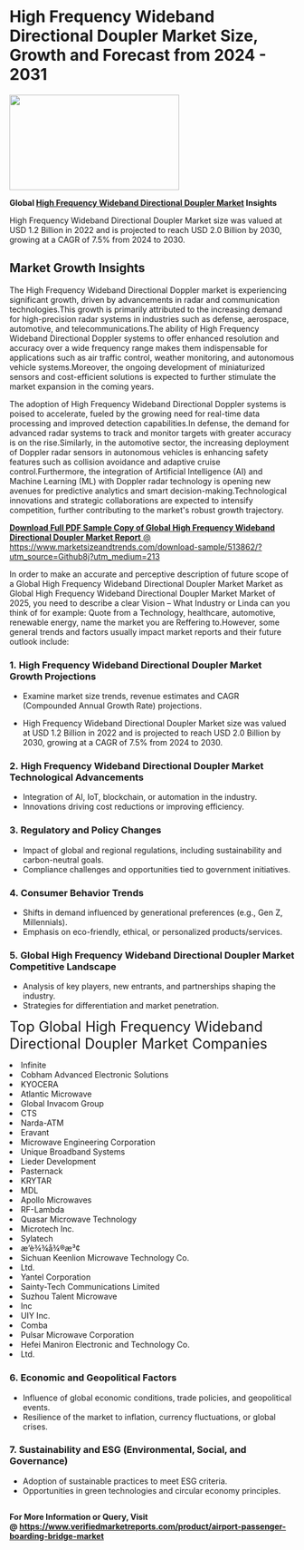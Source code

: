 <H1>High Frequency Wideband Directional Doupler Market Size, Growth and Forecast from 2024 - 2031</H1><img class="aligncenter size-medium wp-image-584254" src="https://thirdeyenews.in/wp-content/uploads/2024/09/Global-Market-Research-300x168.jpeg" alt="" width="300" height="168" /><p><strong>Global&nbsp;<a href="https://www.marketsizeandtrends.com/download-sample/513862/?utm_source=Github8j?utm_medium=213">High Frequency Wideband Directional Doupler Market</a> Insights</strong></p><p>High Frequency Wideband Directional Doupler Market size was valued at USD 1.2 Billion in 2022 and is projected to reach USD 2.0 Billion by 2030, growing at a CAGR of 7.5% from 2024 to 2030.</p><p><h2>Market Growth Insights</h2> <p>The High Frequency Wideband Directional Doppler market is experiencing significant growth, driven by advancements in radar and communication technologies.This growth is primarily attributed to the increasing demand for high-precision radar systems in industries such as defense, aerospace, automotive, and telecommunications.The ability of High Frequency Wideband Directional Doppler systems to offer enhanced resolution and accuracy over a wide frequency range makes them indispensable for applications such as air traffic control, weather monitoring, and autonomous vehicle systems.Moreover, the ongoing development of miniaturized sensors and cost-efficient solutions is expected to further stimulate the market expansion in the coming years.</p> <p><a href="#"></a></p> <p>The adoption of High Frequency Wideband Directional Doppler systems is poised to accelerate, fueled by the growing need for real-time data processing and improved detection capabilities.In defense, the demand for advanced radar systems to track and monitor targets with greater accuracy is on the rise.Similarly, in the automotive sector, the increasing deployment of Doppler radar sensors in autonomous vehicles is enhancing safety features such as collision avoidance and adaptive cruise control.Furthermore, the integration of Artificial Intelligence (AI) and Machine Learning (ML) with Doppler radar technology is opening new avenues for predictive analytics and smart decision-making.Technological innovations and strategic collaborations are expected to intensify competition, further contributing to the market's robust growth trajectory.<p><a href="#"></p><p><span class=""><strong>Download Full PDF Sample Copy of Global High Frequency Wideband Directional Doupler Market Report</strong> @ <a href="https://www.marketsizeandtrends.com/download-sample/513862/?utm_source=Github8j?utm_medium=213" target="_blank">https://www.marketsizeandtrends.com/download-sample/513862/?utm_source=Github8j?utm_medium=213</a></span></p><p>In order to make an accurate and perceptive description of future scope of a Global&nbsp;High Frequency Wideband Directional Doupler Market Market as Global&nbsp;High Frequency Wideband Directional Doupler Market Market of 2025, you need to describe a clear Vision &ndash; What Industry or Linda can you think of for example: Quote from a Technology, healthcare, automotive, renewable energy, name the market you are Reffering to.However, some general trends and factors usually impact market reports and their future outlook include:</p><h3>1.&nbsp;<strong>High Frequency Wideband Directional Doupler Market Growth Projections</strong></h3><ul><li>Examine market size trends, revenue estimates and CAGR (Compounded Annual Growth Rate) projections.</li><li><p>High Frequency Wideband Directional Doupler Market size was valued at USD 1.2 Billion in 2022 and is projected to reach USD 2.0 Billion by 2030, growing at a CAGR of 7.5% from 2024 to 2030.</p></li></ul><h3>2.&nbsp;<strong>High Frequency Wideband Directional Doupler Market Technological Advancements</strong></h3><ul><li>Integration of AI, IoT, blockchain, or automation in the industry.</li><li>Innovations driving cost reductions or improving efficiency.</li></ul><h3>3.&nbsp;<strong>Regulatory and Policy Changes</strong></h3><ul><li>Impact of global and regional regulations, including sustainability and carbon-neutral goals.</li><li>Compliance challenges and opportunities tied to government initiatives.</li></ul><h3>4.&nbsp;<strong>Consumer Behavior Trends</strong></h3><ul><li>Shifts in demand influenced by generational preferences (e.g., Gen Z, Millennials).</li><li>Emphasis on eco-friendly, ethical, or personalized products/services.</li></ul><h3>5.&nbsp;<strong>Global High Frequency Wideband Directional Doupler Market Competitive Landscape</strong></h3><ul><li>Analysis of key players, new entrants, and partnerships shaping the industry.</li><li>Strategies for differentiation and market penetration.</li></ul><p data-pm-slice="1 1 []"><span style="color: inherit; font-family: inherit; font-size: 25px;">Top Global High Frequency Wideband Directional Doupler Market Companies</span></p><div class="" data-test-id=""><p><li>Infinite</li><li> Cobham Advanced Electronic Solutions</li><li> KYOCERA</li><li> Atlantic Microwave</li><li> Global Invacom Group</li><li> CTS</li><li> Narda-ATM</li><li> Eravant</li><li> Microwave Engineering Corporation</li><li> Unique Broadband Systems</li><li> Lieder Development</li><li> Pasternack</li><li> KRYTAR</li><li> MDL</li><li> Apollo Microwaves</li><li> RF-Lambda</li><li> Quasar Microwave Technology</li><li> Microtech Inc.</li><li> Sylatech</li><li> æ’è¾¾å¾®æ³¢</li><li> Sichuan Keenlion Microwave Technology Co.</li><li> Ltd.</li><li> Yantel Corporation</li><li> Sainty-Tech Communications Limited</li><li> Suzhou Talent Microwave</li><li> Inc</li><li> UIY Inc.</li><li> Comba</li><li> Pulsar Microwave Corporation</li><li> Hefei Maniron Electronic and Technology Co.</li><li> Ltd.</li></p></div><h3>6.&nbsp;<strong>Economic and Geopolitical Factors</strong></h3><ul><li>Influence of global economic conditions, trade policies, and geopolitical events.</li><li>Resilience of the market to inflation, currency fluctuations, or global crises.</li></ul><h3>7.&nbsp;<strong>Sustainability and ESG (Environmental, Social, and Governance)</strong></h3><ul><li>Adoption of sustainable practices to meet ESG criteria.</li><li>Opportunities in green technologies and circular economy principles.</li></ul><h2><strong style="font-size: 14px;">For More Information or Query, Visit @&nbsp;</strong><a style="background-color: #ffffff; font-size: 14px;" href="https://www.marketsizeandtrends.com/report/high-frequency-wideband-directional-doupler-market/" target="_blank">https://www.verifiedmarketreports.com/product/airport-passenger-boarding-bridge-market</a></h2>